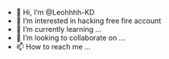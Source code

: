 - 👋 Hi, I’m @Leohhhh-KD
- 👀 I’m interested in hacking free fire account
- 🌱 I’m currently learning ...
- 💞️ I’m looking to collaborate on ...
- 📫 How to reach me ...

<!---
Leohhhh-KD/Leohhhh-KD is a ✨ special ✨ repository because its `README.md` (this file) appears on your GitHub profile.
You can click the Preview link to take a look at your changes.
--->
